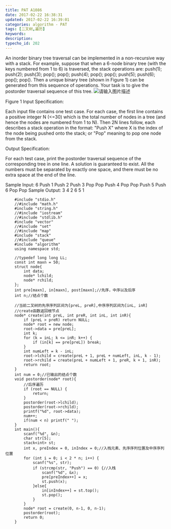 ```yaml
---
title: PAT A1086
date: 2017-02-22 16:38:31
updated: 2017-02-22 16:39:01
categories: algorithm - PAT
tags: [二叉树,遍历]
keywords:
description:
typecho_id: 202
---
```

An inorder binary tree traversal can be implemented in a non-recursive way with a stack. For example, suppose that when a 6-node binary tree (with the keys numbered from 1 to 6) is traversed, the stack operations are: push(1); push(2); push(3); pop(); pop(); push(4); pop(); pop(); push(5); push(6); pop(); pop(). Then a unique binary tree (shown in Figure 1) can be generated from this sequence of operations. Your task is to give the postorder traversal sequence of this tree.
![请输入图片描述][1]

Figure 1
Input Specification:

Each input file contains one test case. For each case, the first line contains a positive integer N (<=30) which is the total number of nodes in a tree (and hence the nodes are numbered from 1 to N). Then 2N lines follow, each describes a stack operation in the format: "Push X" where X is the index of the node being pushed onto the stack; or "Pop" meaning to pop one node from the stack.

Output Specification:

For each test case, print the postorder traversal sequence of the corresponding tree in one line. A solution is guaranteed to exist. All the numbers must be separated by exactly one space, and there must be no extra space at the end of the line.

Sample Input:
6
Push 1
Push 2
Push 3
Pop
Pop
Push 4
Pop
Pop
Push 5
Push 6
Pop
Pop
Sample Output:
3 4 2 6 5 1

```
    #include "stdio.h"
    //#include "math.h"
    #include "string.h"
    //#include "iostream"
    //#include "stdlib.h"
    #include "vector"
    //#include "set"
    //#include "map"
    #include "stack"
    //#include "queue"
    #include "algorithm"
    using namespace std;
    
    //typedef long long LL;
    const int maxn = 50;
    struct node{
        int data;
        node* lchild;
        node* rchild;
    };
    int pre[maxn], in[maxn], post[maxn];//先序，中序以及后序
    int n;//结点个数
    
    //当前二叉树的先序序列区间为[preL, preR],中序序列区间为[inL, inR]
    //create函数返回根节点
    node* create(int preL, int preR, int inL, int inR){
        if (preL > preR) return NULL;
        node* root = new node;
        root->data = pre[preL];
        int k;
        for (k = inL; k <= inR; k++) {
            if (in[k] == pre[preL]) break;
        }
        int numLeft = k - inL;
        root->lchild = create(preL + 1, preL + numLeft, inL, k - 1);
        root->rchild = create(preL + numLeft + 1, preR, k + 1, inR);
        return root;
    }
    int num = 0;//已输出的结点个数
    void postorder(node* root){
        //后序遍历
        if (root == NULL) {
            return;
        }
        postorder(root->lchild);
        postorder(root->rchild);
        printf("%d", root->data);
        num++;
        if(num < n) printf(" ");
    }
    int main(){
        scanf("%d", &n);
        char str[5];
        stack<int> st;
        int x, preIndex = 0, inIndex = 0;//入栈元素、先序序列位置及中序序列位置
        for (int i = 0; i < 2 * n; i++) {
            scanf("%s", str);
            if (strcmp(str, "Push") == 0) {//入栈
                scanf("%d", &x);
                pre[preIndex++] = x;
                st.push(x);
            }else{
                in[inIndex++] = st.top();
                st.pop();
            }
        }
        node* root = create(0, n-1, 0, n-1);
        postorder(root);
        return 0;
    }
```

  [1]: https://www.patest.cn/upload/bs_n9mde9jcnyj.jpg